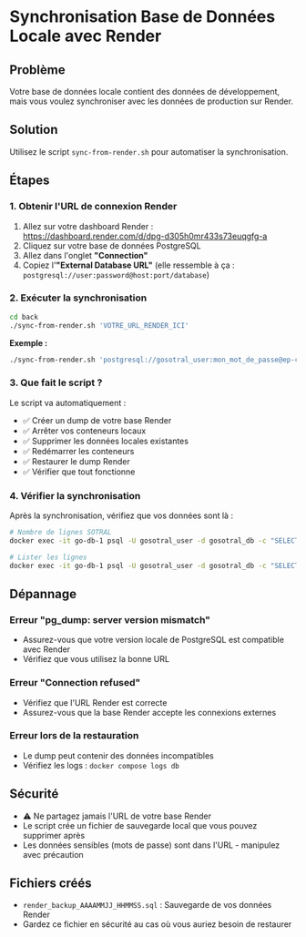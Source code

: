 # Synchronisation Base de Données Locale avec Render

## Problème

Votre base de données locale contient des données de développement, mais vous voulez synchroniser avec les données de production sur Render.

## Solution

Utilisez le script `sync-from-render.sh` pour automatiser la synchronisation.

## Étapes

### 1. Obtenir l'URL de connexion Render

1. Allez sur votre dashboard Render : <https://dashboard.render.com/d/dpg-d305h0mr433s73euqgfg-a>
2. Cliquez sur votre base de données PostgreSQL
3. Allez dans l'onglet **"Connection"**
4. Copiez l'**"External Database URL"** (elle ressemble à ça : `postgresql://user:password@host:port/database`)

### 2. Exécuter la synchronisation

```bash
cd back
./sync-from-render.sh 'VOTRE_URL_RENDER_ICI'
```

**Exemple :**

```bash
./sync-from-render.sh 'postgresql://gosotral_user:mon_mot_de_passe@ep-cool-darkness-123456.us-east-1.aws.neon.tech:5432/gosotral_db'
```

### 3. Que fait le script ?

Le script va automatiquement :

- ✅ Créer un dump de votre base Render
- ✅ Arrêter vos conteneurs locaux
- ✅ Supprimer les données locales existantes
- ✅ Redémarrer les conteneurs
- ✅ Restaurer le dump Render
- ✅ Vérifier que tout fonctionne

### 4. Vérifier la synchronisation

Après la synchronisation, vérifiez que vos données sont là :

```bash
# Nombre de lignes SOTRAL
docker exec -it go-db-1 psql -U gosotral_user -d gosotral_db -c "SELECT COUNT(*) FROM sotral_lines;"

# Lister les lignes
docker exec -it go-db-1 psql -U gosotral_user -d gosotral_db -c "SELECT line_number, name FROM sotral_lines ORDER BY line_number;"
```

## Dépannage

### Erreur "pg_dump: server version mismatch"

- Assurez-vous que votre version locale de PostgreSQL est compatible avec Render
- Vérifiez que vous utilisez la bonne URL

### Erreur "Connection refused"

- Vérifiez que l'URL Render est correcte
- Assurez-vous que la base Render accepte les connexions externes

### Erreur lors de la restauration

- Le dump peut contenir des données incompatibles
- Vérifiez les logs : `docker compose logs db`

## Sécurité

- ⚠️ Ne partagez jamais l'URL de votre base Render
- Le script crée un fichier de sauvegarde local que vous pouvez supprimer après
- Les données sensibles (mots de passe) sont dans l'URL - manipulez avec précaution

## Fichiers créés

- `render_backup_AAAAMMJJ_HHMMSS.sql` : Sauvegarde de vos données Render
- Gardez ce fichier en sécurité au cas où vous auriez besoin de restaurer

